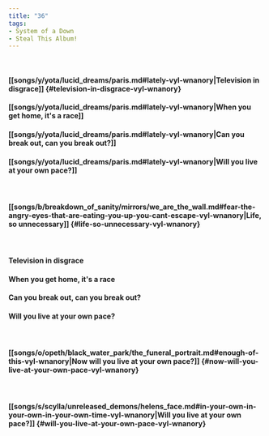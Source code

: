 ```yaml
---
title: "36"
tags:
- System of a Down
- Steal This Album!
---
```

&nbsp;
#### [[songs/y/yota/lucid_dreams/paris.md#lately-vyl-wnanory|Television in disgrace]] {#television-in-disgrace-vyl-wnanory}
#### [[songs/y/yota/lucid_dreams/paris.md#lately-vyl-wnanory|When you get home, it's a race]]
#### [[songs/y/yota/lucid_dreams/paris.md#lately-vyl-wnanory|Can you break out, can you break out?]]
#### [[songs/y/yota/lucid_dreams/paris.md#lately-vyl-wnanory|Will you live at your own pace?]]
&nbsp;
#### [[songs/b/breakdown_of_sanity/mirrors/we_are_the_wall.md#fear-the-angry-eyes-that-are-eating-you-up-you-cant-escape-vyl-wnanory|Life, so unnecessary]] {#life-so-unnecessary-vyl-wnanory}
&nbsp;
#### Television in disgrace
#### When you get home, it's a race
#### Can you break out, can you break out?
#### Will you live at your own pace?
&nbsp;
#### [[songs/o/opeth/black_water_park/the_funeral_portrait.md#enough-of-this-vyl-wnanory|Now will you live at your own pace?]] {#now-will-you-live-at-your-own-pace-vyl-wnanory}
&nbsp;
#### [[songs/s/scylla/unreleased_demons/helens_face.md#in-your-own-in-your-own-in-your-own-time-vyl-wnanory|Will you live at your own pace?]] {#will-you-live-at-your-own-pace-vyl-wnanory}

